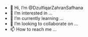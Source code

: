 - 👋 Hi, I’m @DzulfiqarZahranSafhana
- 👀 I’m interested in ...
- 🌱 I’m currently learning ...
- 💞️ I’m looking to collaborate on ...
- 📫 How to reach me ...

<!---
DzulfiqarZahranSafhana/DzulfiqarZahranSafhana is a ✨ special ✨ repository because its `README.md` (this file) appears on your GitHub profile.
You can click the Preview link to take a look at your changes.
--->
